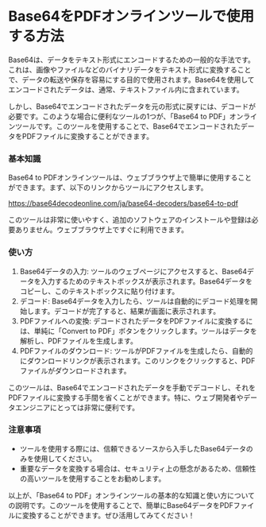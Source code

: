 Base64をPDFオンラインツールで使用する方法
=========================

Base64は、データをテキスト形式にエンコードするための一般的な手法です。これは、画像やファイルなどのバイナリデータをテキスト形式に変換することで、データの転送や保存を容易にする目的で使用されます。Base64を使用してエンコードされたデータは、通常、テキストファイル内に含まれています。

しかし、Base64でエンコードされたデータを元の形式に戻すには、デコードが必要です。このような場合に便利なツールの1つが、「Base64 to PDF」オンラインツールです。このツールを使用することで、Base64でエンコードされたデータをPDFファイルに変換することができます。

### 基本知識

Base64 to PDFオンラインツールは、ウェブブラウザ上で簡単に使用することができます。まず、以下のリンクからツールにアクセスします。

<https://base64decodeonline.com/ja/base64-decoders/base64-to-pdf>

このツールは非常に使いやすく、追加のソフトウェアのインストールや登録は必要ありません。ウェブブラウザ上ですぐに利用できます。

### 使い方

1. Base64データの入力: ツールのウェブページにアクセスすると、Base64データを入力するためのテキストボックスが表示されます。Base64データをコピーし、このテキストボックスに貼り付けます。
2. デコード: Base64データを入力したら、ツールは自動的にデコード処理を開始します。デコードが完了すると、結果が画面に表示されます。
3. PDFファイルへの変換: デコードされたデータをPDFファイルに変換するには、単純に「Convert to PDF」ボタンをクリックします。ツールはデータを解析し、PDFファイルを生成します。
4. PDFファイルのダウンロード: ツールがPDFファイルを生成したら、自動的にダウンロードリンクが表示されます。このリンクをクリックすると、PDFファイルがダウンロードされます。

このツールは、Base64でエンコードされたデータを手動でデコードし、それをPDFファイルに変換する手間を省くことができます。特に、ウェブ開発者やデータエンジニアにとっては非常に便利です。

### 注意事項

- ツールを使用する際には、信頼できるソースから入手したBase64データのみを使用してください。
- 重要なデータを変換する場合は、セキュリティ上の懸念があるため、信頼性の高いツールを使用することをお勧めします。

以上が、「Base64 to PDF」オンラインツールの基本的な知識と使い方についての説明です。このツールを使用することで、簡単にBase64データをPDFファイルに変換することができます。ぜひ活用してみてください！